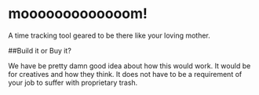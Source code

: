 mooooooooooooom!
================

A time tracking tool geared to be there like your loving mother.

##Build it or Buy it?

We have be pretty damn good idea about how this would work. It would 
be for creatives and how they think. It does not have to be a requirement
of your job to suffer with proprietary trash.
